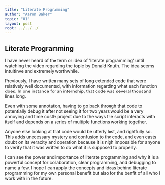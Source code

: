```yaml
---
title: "Literate Programming"
author: "Aaron Baker"
topic: "01"
layout: post
root: ../../../
---
```


## Literate Programming

I have never heard of the term or idea of 'literate programming' until watching the video regarding the topic by Donald Knuth. The idea seems intuitinve and extremely worthwhile.

Previously, I have written many sets of long extended code that were relatively well documented, with information regarding what each function does. In one instance for an internship, that code was several thousand lines long. 

Even with some annotation, having to go back through that code to potentially debug it after not seeing it for two years would be a very annoying and time costly project due to the ways the script interacts with itself and depends on a series of multiple functions working together.

Anyone else looking at that code would be utterly lost, and rightfully so. This adds unecessary mystery and confusion to the code, and even casts doubt on its veracity and operation because it is nigh impossible for anyone to verify that it was written to do what it is supposed to properly. 

I can see the power and importance of literate programming and why it is a powerful concept for collaboration, clear programming, and debugging to name a few. I hope I can apply the concepts and ideas behind literate programming for my own personal benefit but also for the benfit of all who I work with in the future.
